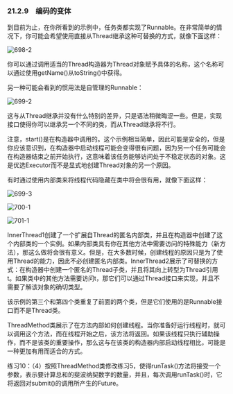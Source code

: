 ### 21.2.9　编码的变体

到目前为止，在你所看到的示例中，任务类都实现了Runnable。在非常简单的情况下，你可能会希望使用直接从Thread继承这种可替换的方式，就像下面这样：

![698-2](../Images/image03676.jpeg)

你可以通过调用适当的Thread构造器为Thread对象赋予具体的名称，这个名称可以通过使用getName()从toString()中获得。

另一种可能会看到的惯用法是自管理的Runnable：

![699-2](../Images/image03677.jpeg)

这与从Thread继承并没有什么特别的差异，只是语法稍微晦涩一些。但是，实现接口使得你可以继承另一个不同的类，而从Thread继承将不行。

注意，start()是在构造器中调用的。这个示例相当简单，因此可能是安全的，但是你应该意识到，在构造器中启动线程可能会变得很有问题，因为另一个任务可能会在构造器结束之前开始执行，这意味着该任务能够访问处于不稳定状态的对象。这是优选Executor而不是显式地创建Thread对象的另一个原因。

有时通过使用内部类来将线程代码隐藏在类中将会很有用，就像下面这样：

![699-3](../Images/image03678.jpeg)

![700-1](../Images/image03679.jpeg)

![701-1](../Images/image03680.jpeg)

InnerThread1创建了一个扩展自Thread的匿名内部类，并且在构造器中创建了这个内部类的一个实例。如果内部类具有你在其他方法中需要访问的特殊能力（新方法），那这么做将会很有意义。但是，在大多数时候，创建线程的原因只是为了使用Thread的能力，因此不必创建匿名内部类。InnerThread2展示了可替换的方式：在构造器中创建一个匿名的Thread子类，并且将其向上转型为Thread引用t。如果类中的其他方法需要访问t，那它们可以通过Thread接口来实现，并且不需要了解该对象的确切类型。

该示例的第三个和第四个类重复了前面的两个类，但是它们使用的是Runnable接口而不是Thread类。

ThreadMethod类展示了在方法内部如何创建线程。当你准备好运行线程时，就可以调用这个方法，而在线程开始之后，该方法将返回。如果该线程只执行辅助操作，而不是该类的重要操作，那么这与在该类的构造器内部启动线程相比，可能是一种更加有用而适合的方式。

练习10：（4）按照ThreadMethod类修改练习5，使得runTask()方法将接受一个参数，表示要计算总和的斐波纳契数字的数量，并且，每次调用runTask()时，它将返回对submit()的调用所产生的Future。